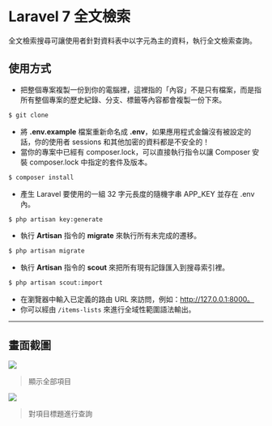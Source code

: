 # Laravel 7 全文檢索

全文檢索搜尋可讓使用者針對資料表中以字元為主的資料，執行全文檢索查詢。

## 使用方式
- 把整個專案複製一份到你的電腦裡，這裡指的「內容」不是只有檔案，而是指所有整個專案的歷史紀錄、分支、標籤等內容都會複製一份下來。
```sh
$ git clone
```
- 將 __.env.example__ 檔案重新命名成 __.env__，如果應用程式金鑰沒有被設定的話，你的使用者 sessions 和其他加密的資料都是不安全的！
- 當你的專案中已經有 composer.lock，可以直接執行指令以讓 Composer 安裝 composer.lock 中指定的套件及版本。
```sh
$ composer install
```
- 產生 Laravel 要使用的一組 32 字元長度的隨機字串 APP_KEY 並存在 .env 內。
```sh
$ php artisan key:generate
```
- 執行 __Artisan__ 指令的 __migrate__ 來執行所有未完成的遷移。
```sh
$ php artisan migrate
```
- 執行 __Artisan__ 指令的 __scout__ 來把所有現有記錄匯入到搜尋索引裡。
```sh
$ php artisan scout:import
```
- 在瀏覽器中輸入已定義的路由 URL 來訪問，例如：http://127.0.0.1:8000。
- 你可以經由 `/items-lists` 來進行全域性範圍語法輸出。

----

## 畫面截圖
![](https://i.imgur.com/RAvwaK2.png)
> 顯示全部項目

![](https://i.imgur.com/p8FUdaq.png)
> 對項目標題進行查詢
